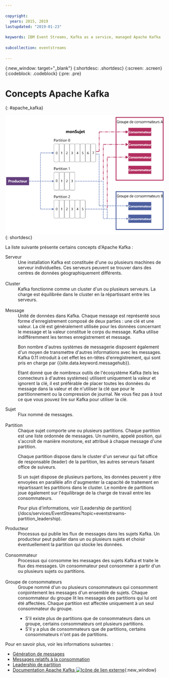 ```yaml
---

copyright:
  years: 2015, 2019
lastupdated: "2019-01-23"

keywords: IBM Event Streams, Kafka as a service, managed Apache Kafka

subcollection: eventstreams

---
```


{:new_window: target="_blank"}
{:shortdesc: .shortdesc}
{:screen: .screen}
{:codeblock: .codeblock}
{:pre: .pre}

# Concepts Apache Kafka
{: #apache_kafka}

![Diagramme d'architecture Kafka.](kafka_overview.png "Diagramme illustrant l'architecture Kafka. Un producteur publie dans un sujet Kafka de 3 partitions, puis les consommateurs s'abonnent aux messages.")
{: shortdesc}

La liste suivante présente certains concepts d'Apache Kafka :

<dl>
<dt>Serveur</dt>
<dd>Une installation Kafka est constituée d'une ou plusieurs machines de serveur individuelles. Ces serveurs peuvent se trouver dans des centres de données géographiquement différents. 
</dd>
<br/>
<dt>Cluster</dt>
<dd>Kafka fonctionne comme un cluster d'un ou plusieurs serveurs. La charge est équilibrée dans le cluster en la répartissant entre les serveurs.</dd>
<br/>
<dt>Message</dt>
<dd>Unité de données dans Kafka. Chaque message est représenté sous forme d'enregistrement composé de deux parties : une clé et une valeur. La clé est généralement utilisée pour les données concernant le message et la valeur constitue le corps du message. Kafka utilise indifféremment les termes enregistrement et message. 

<p>Bon nombre d'autres systèmes de messagerie disposent également d'un moyen de transmettre d'autres informations avec les messages. Kafka 0.11 introduit à cet effet les en-têtes d'enregistrement, qui sont pris en charge par {{site.data.keyword.messagehub}}.  </p> 

<p>Etant donné que de nombreux outils de l'écosystème Kafka (tels les connecteurs à d'autres systèmes) utilisent uniquement la valeur et ignorent la clé, il est préférable de placer toutes les données du message dans la valeur et de n'utiliser la clé que pour le partitionnement ou la compression de journal. Ne vous fiez pas à tout ce que vous pouvez lire sur Kafka pour utiliser la clé.</p>   </dd>
<dt>Sujet</dt>
<dd>Flux nommé de messages.</dd>
<br/>
<dt>Partition</dt>
<dd>Chaque sujet comporte une ou plusieurs partitions. Chaque partition est une liste ordonnée de messages. Un numéro, appelé position, qui s'accroît de manière monotone, est attribué à chaque message d'une partition. 
<p>Chaque partition dispose dans le cluster d'un serveur qui fait office de responsable (leader) de la partition, les autres serveurs faisant office de suiveurs.<p>
<p>Si un sujet dispose de plusieurs partions, les données peuvent y être envoyées en parallèle afin d'augmenter la capacité de traitement en répartissant les partitions dans le cluster. Le nombre de partitions joue également sur l'équilibrage de la charge de travail entre les consommateurs.</p>
<p>Pour plus d'informations, voir [Leadership de partition](/docs/services/EventStreams?topic=eventstreams-partition_leadership).</dd>
<dt>Producteur</dt>
<dd>Processus qui publie les flux de messages dans les sujets Kafka. Un producteur peut publier dans un ou plusieurs sujets et choisir éventuellement la partition qui stocke les données.<br/></dd>
<br/>
<dt>Consommateur </dt>
<dd>Processus qui consomme les messages des sujets Kafka et traite le flux des messages. Un consommateur peut consommer à partir d'un ou plusieurs sujets ou partitions.</dd>
<br/>
<dt>Groupe de consommateurs</dt>
<dd>Groupe nommé d'un ou plusieurs consommateurs qui consomment conjointement les messages d'un ensemble de sujets. Chaque consommateur du groupe lit les messages des partitions qui lui ont été affectées. Chaque partition est affectée uniquement à un seul consommateur du groupe.
<ul>
<li>S'il existe plus de partitions que de consommateurs dans un groupe, certains consommateurs ont plusieurs partitions.</li>
<li>S'il y a plus de consommateurs que de partitions, certains consommateurs n'ont pas de partitions.</li>
</ul>
</dd>
</dl>

Pour en savoir plus, voir les informations suivantes :
- [Génération de messages](/docs/services/EventStreams?topic=eventstreams-producing_messages)
- [Messages relatifs à la consommation](/docs/services/EventStreams?topic=eventstreams-consuming_messages) 
- [Leadership de partition](/docs/services/EventStreams?topic=eventstreams-partition_leadership) 
- [Documentation Apache Kafka ![Icône de lien externe](../../icons/launch-glyph.svg "Icône de lien externe")](http://kafka.apache.org/documentation.html){:new_window} 


<!-- 27/06/18 Karen: removing - suggestion from James

## {{site.data.keyword.messagehub}} plans
{{site.data.keyword.messagehub}} is available as two different plans depending on your requirements: Standard and Enterprise.

* Choose the Standard plan if you want event ingest and distribution capabilities, where you pay for what you use and share infrastructure with others.
* Choose the Enterprise plan if data isolation, guaranteed performance, and increased retention are important considerations. 

For more information, see [Choosing your plan](/docs/services/EventStreams/eventstreams085.html).
-->




